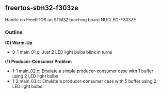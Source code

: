## freertos-stm32-f303ze
Hands-on FreeRTOS on STM32 teaching board NUCLEO-F303ZE

### Outline

**(0) Warm-Up**
- 0-1 main_01.c: Just 2 LED light bulbs blink in turns

**(1) Producer-Consumer Problem**
- 1-1 main_02.c: Emulate a simple producer-consumer case with 1 buffer using 2 LED light bulbs 
- 1-2 main_03.c: Emulate a producer-consumer case with 5 buffer using 2 LED light bulbs 
